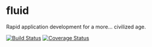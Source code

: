 # fluid
Rapid application development for a more... civilized age.

[![Build Status](https://travis-ci.org/h2oai/fluid.svg?branch=master)](https://travis-ci.org/h2oai/fluid) [![Coverage Status](https://coveralls.io/repos/h2oai/fluid/badge.svg?branch=master&service=github)](https://coveralls.io/github/h2oai/fluid?branch=master)

